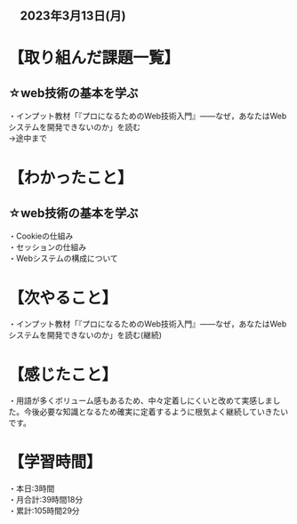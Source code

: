 ## 　2023年3月13日(月)
# 【取り組んだ課題一覧】
## ☆web技術の基本を学ぶ  
・インプット教材「『プロになるためのWeb技術入門』――なぜ，あなたはWebシステムを開発できないのか」を読む<br>
→途中まで
# 【わかったこと】
## ☆web技術の基本を学ぶ  
・Cookieの仕組み<br>
・セッションの仕組み<br>
・Webシステムの構成について
# 【次やること】
・インプット教材「『プロになるためのWeb技術入門』――なぜ，あなたはWebシステムを開発できないのか」を読む(継続)
# 【感じたこと】
・用語が多くボリューム感もあるため、中々定着しにくいと改めて実感しました。今後必要な知識となるため確実に定着するように根気よく継続していきたいです。
# 【学習時間】
・本日:3時間<br>
・月合計:39時間18分<br>
・累計:105時間29分
